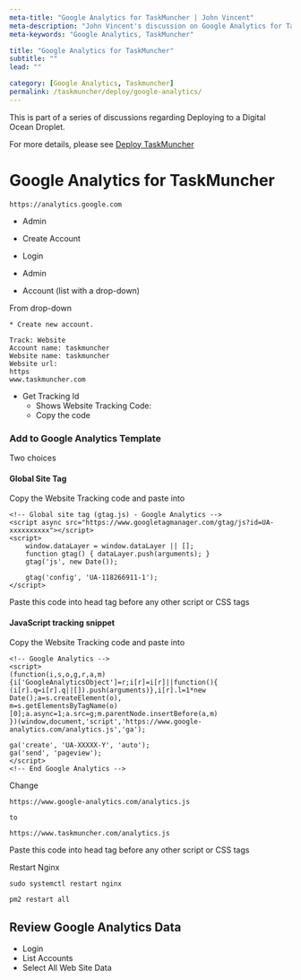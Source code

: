 ```yaml
---
meta-title: "Google Analytics for TaskMuncher | John Vincent"
meta-description: "John Vincent's discussion on Google Analytics for TaskMuncher"
meta-keywords: "Google Analytics, TaskMuncher"

title: "Google Analytics for TaskMuncher"
subtitle: ""
lead: ""

category: [Google Analytics, Taskmuncher]
permalink: /taskmuncher/deploy/google-analytics/
---
```


This is part of a series of discussions regarding Deploying to a Digital Ocean Droplet.

For more details, please see 
[Deploy TaskMuncher](/taskmuncher/overview/#deploy)

<!-- end -->

# Google Analytics for TaskMuncher

```
https://analytics.google.com
```

* Admin
* Create Account
* Login
* Admin

* Account (list with a drop-down)

From drop-down

	* Create new account.

```
Track: Website
Account name: taskmuncher
Website name: taskmuncher
Website url: 
https
www.taskmuncher.com
```

* Get Tracking Id
	* Shows Website Tracking Code:
	* Copy the code

### Add to Google Analytics Template

Two choices

#### Global Site Tag

Copy the Website Tracking code and paste into

```
<!-- Global site tag (gtag.js) - Google Analytics -->
<script async src="https://www.googletagmanager.com/gtag/js?id=UA-xxxxxxxxxx"></script>
<script>
	window.dataLayer = window.dataLayer || [];
	function gtag() { dataLayer.push(arguments); }
	gtag('js', new Date());

	gtag('config', 'UA-118266911-1');
</script>
```

Paste this code into head tag before any other script or CSS tags


#### JavaScript tracking snippet

Copy the Website Tracking code and paste into

```
<!-- Google Analytics -->
<script>
(function(i,s,o,g,r,a,m){i['GoogleAnalyticsObject']=r;i[r]=i[r]||function(){
(i[r].q=i[r].q||[]).push(arguments)},i[r].l=1*new Date();a=s.createElement(o),
m=s.getElementsByTagName(o)[0];a.async=1;a.src=g;m.parentNode.insertBefore(a,m)
})(window,document,'script','https://www.google-analytics.com/analytics.js','ga');

ga('create', 'UA-XXXXX-Y', 'auto');
ga('send', 'pageview');
</script>
<!-- End Google Analytics -->
```

Change

```
https://www.google-analytics.com/analytics.js

to

https://www.taskmuncher.com/analytics.js
```


Paste this code into head tag before any other script or CSS tags

Restart Nginx

```
sudo systemctl restart nginx

pm2 restart all
```

## Review Google Analytics Data

* Login
* List Accounts
* Select All Web Site Data

	
